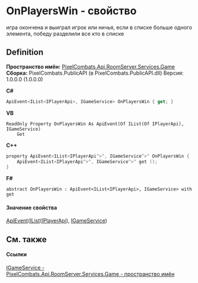 # OnPlayersWin - свойство


игра окончена и выиграл игрок или ничья, если в списке больше одного элемента, победу разделили все кто в списке



## Definition
**Пространство имён:** <a href="4584ac61-93b9-69e2-657a-49d576172c45">PixelCombats.Api.RoomServer.Services.Game</a>  
**Сборка:** PixelCombats.PublicAPI (в PixelCombats.PublicAPI.dll) Версия: 1.0.0.0 (1.0.0.0)

**C#**
``` C#
ApiEvent<IList<IPlayerApi>, IGameService> OnPlayersWin { get; }
```
**VB**
``` VB
ReadOnly Property OnPlayersWin As ApiEvent(Of IList(Of IPlayerApi), IGameService)
	Get
```
**C++**
``` C++
property ApiEvent<IList<IPlayerApi^>^, IGameService^>^ OnPlayersWin {
	ApiEvent<IList<IPlayerApi^>^, IGameService^>^ get ();
}
```
**F#**
``` F#
abstract OnPlayersWin : ApiEvent<IList<IPlayerApi>, IGameService> with get
```



#### Значение свойства
<a href="2c6ab617-976d-ae51-82f2-7621fc7e18d9">ApiEvent</a>(<a href="https://learn.microsoft.com/dotnet/api/system.collections.generic.ilist-1" target="_blank" rel="noopener noreferrer">IList</a>(<a href="daff9440-f4d4-79a2-3653-919bb66eae04">IPlayerApi</a>), <a href="ab34782e-181c-17a0-e9a6-0f19d41e73d2">IGameService</a>)

## См. также


#### Ссылки
<a href="ab34782e-181c-17a0-e9a6-0f19d41e73d2">IGameService - </a>  
<a href="4584ac61-93b9-69e2-657a-49d576172c45">PixelCombats.Api.RoomServer.Services.Game - пространство имён</a>  
